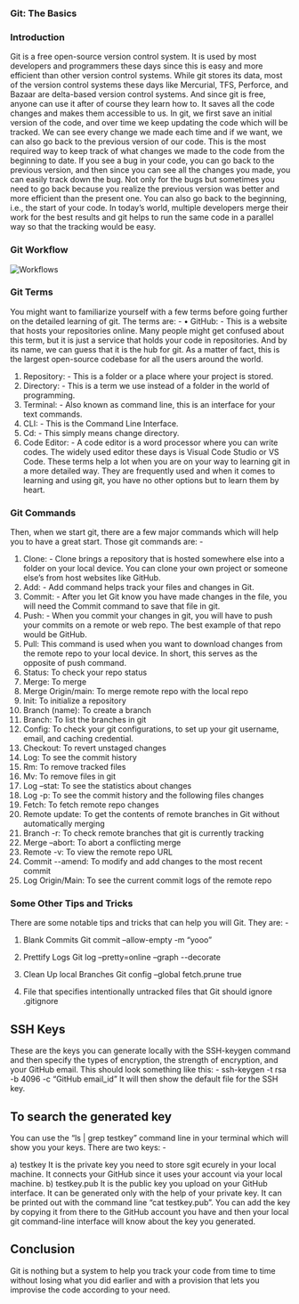 ### Git: The Basics


### Introduction

Git is a free open-source version control system. It is used by most developers and programmers these days since this is easy and more efficient than other version control systems. While git stores its data, most of the version control systems these days like Mercurial, TFS, Perforce, and Bazaar are delta-based version control systems. And since git is free, anyone can use it after of course they learn how to. It saves all the code changes and makes them accessible to us. 
In git, we first save an initial version of the code, and over time we keep updating the code which will be tracked. We can see every change we made each time and if we want, we can also go back to the previous version of our code. This is the most required way to keep track of what changes we made to the code from the beginning to date. If you see a bug in your code, you can go back to the previous version, and then since you can see all the changes you made, you can easily track down the bug. Not only for the bugs but sometimes you need to go back because you realize the previous version was better and more efficient than the present one. You can also go back to the beginning, i.e., the start of your code. 
In today’s world, multiple developers merge their work for the best results and git helps to run the same code in a parallel way so that the tracking would be easy. 


### Git Workflow

 ![Workflows](https://miro.medium.com/max/1050/1*PVERoKNe2xxW2_-6uxaAIA.jpeg)


### Git Terms

You might want to familiarize yourself with a few terms before going further on the detailed learning of git. The terms are: - 
•	GitHub: - This is a website that hosts your repositories online. Many people might get confused about this term, but it is just a service that holds your code in repositories. And by its name, we can guess that it is the hub for git. As a matter of fact, this is the largest open-source codebase for all the users around the world. 
1.	Repository: - This is a folder or a place where your project is stored.
2.	Directory: - This is a term we use instead of a folder in the world of programming. 
3.	Terminal: - Also known as command line, this is an interface for your text commands.
4.	CLI: - This is the Command Line Interface.
5.	Cd: - This simply means change directory.
6.	Code Editor: - A code editor is a word processor where you can write codes. The widely used editor these days is Visual Code Studio or VS Code. 
These terms help a lot when you are on your way to learning git in a more detailed way. They are frequently used and when it comes to learning and using git, you have no other options but to learn them by heart.


### Git Commands

Then, when we start git, there are a few major commands which will help you to have a great start. Those git commands are: -
1.	Clone: - Clone brings a repository that is hosted somewhere else into a folder on your local device. You can clone your own project or someone else’s from host websites like GitHub. 
2.	Add: - Add command helps track your files and changes in Git.
3.	Commit: - After you let Git know you have made changes in the file, you will need the Commit command to save that file in git.
4.	Push: - When you commit your changes in git, you will have to push your commits on a remote or web repo. The best example of that repo would be GitHub. 
5.	Pull: This command is used when you want to download changes from the remote repo to your local device. In short, this serves as the opposite of push command. 
6.	Status: To check your repo status
7.	Merge: To merge 
8.	Merge Origin/main: To merge remote repo with the local repo
9.	Init: To initialize a repository
10.	Branch (name): To create a branch
11.	Branch: To list the branches in git
12.	Config: To check your git configurations, to set up your git username, email, and caching credential. 
13.	Checkout: To revert unstaged changes
14.	Log: To see the commit history
15.	Rm: To remove tracked files
16.	Mv: To remove files in git
17.	Log –stat: To see the statistics about changes
18.	Log -p: To see the commit history and the following files changes
19.	Fetch: To fetch remote repo changes
20.	Remote update: To get the contents of remote branches in Git without automatically merging
21.	Branch -r: To check remote branches that git is currently tracking
22.	Merge –abort: To abort a conflicting merge
23.	Remote -v: To view the remote repo URL
24.	Commit --amend: To modify and add changes to the most recent commit
25.	Log Origin/Main: To see the current commit logs of the remote repo

### Some Other Tips and Tricks

There are some notable tips and tricks that can help you will Git. They are: - 
1.	Blank Commits 
Git commit –allow-empty -m “yooo”

2.	Prettify Logs
Git log –pretty=online –graph --decorate

3.	Clean Up local Branches
Git config –global fetch.prune true

4.	File that specifies intentionally untracked files that Git should ignore
.gitignore


## SSH Keys

These are the keys you can generate locally with the SSH-keygen command and then specify the types of encryption, the strength of encryption, and your GitHub email. 
This should look something like this: - 
ssh-keygen -t rsa -b 4096 -c “GitHub email_id”
It will then show the default file for the SSH key. 


## To search the generated key

You can use the “ls | grep testkey” command line in your terminal which will show you your keys. There are two keys: - 

a)	testkey 
It is the private key you need to store sgit ecurely in your local machine. It connects your GitHub since it uses your account via your local machine. 
b)	testkey.pub
It is the public key you upload on your GitHub interface. It can be generated only with the help of your private key. It can be printed out with the command line “cat testkey.pub”. You can add the key by copying it from there to the GitHub account you have and then your local git command-line interface will know about the key you generated. 

## Conclusion
Git is nothing but a system to help you track your code from time to time without losing what you did earlier and with a provision that lets you improvise the code according to your need. 